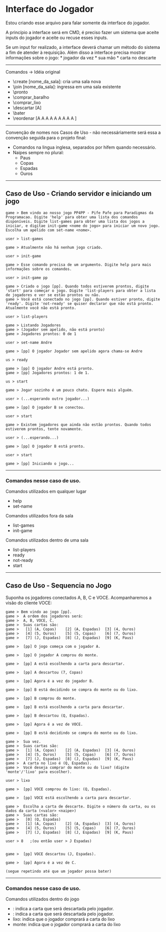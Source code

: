 # Interface do Jogador

Estou criando esse arquivo para falar somente da interface do jogador.


A princípio a interface será em CMD, é preciso fazer um sistema que aceite inputs do jogador e aceite ou recuse esses inputs. 

Se um input for realizado, a interface deverá chamar um método do sistema a fim de atender à requisição. 
Além disso a interface precisa mostrar informações sobre o jogo:
   	* jogador da vez
	* sua mão
	* carta no descarte


-------------------------------
Comandos -> Idéia original

* \create [nome_da_sala]: cria uma sala nova
* \join [nome_da_sala]: ingressa em uma sala existente
* \pronto
* \comprar_baralho
* \comprar_lixo
* \descartar [A]
* \bater
* \reordenar [A A A A A A A A A ]

-------------------------------
Convenção de nomes nos Casos de Uso - não necessáriamente será essa a convenção seguida para o projeto final:
* Comandos na lingua inglesa, separados por hifem quando necessário.
* Naipes sempre no plural:
	* Paus
	* Copas
	* Espadas
	* Ouros

-------------------------------
## Caso de Uso - Criando servidor e iniciando um jogo

	game > Bem vindo ao nosso jogo PP4PP - Pife Pafe para Paradigmas da Programacao. Digite 'help' para obter uma lista dos comandos disponíveis. Digite list-games para obter uma lista dos jogos a iniciar, e digitae init-game <nome do jogo> para iniciar um novo jogo. Escolha um apelido com set-name <nome>.

	user > list-games

	game > Atualmente não há nenhum jogo criado.

	user > init-game

	game > Esse comando precisa de um argumento. Digite help para mais informações sobre os comandos.

	user > init-game pp

	game > Criado o jogo [pp]. Quando todos estiverem prontos, digite 'start' para começar o jogo. Digite 'list-players para obter a lista de jogadores e ver se estão prontos ou não.
	game > Você está conectado no jogo [pp]. Quando estiver pronto, digite 'ready'. Digite 'not-ready' se quiser declarar que não está pronto. Atualmente você não está pronto.

	user > list-players

	game > Listando Jogadores
	game > (Jogador sem apelido, não está pronto)
	game > Jogadores prontos: 0 de 1

	user > set-name Andre

	game > [pp] O jogador Jogador sem apelido agora chama-se Andre

	us > ready

	game > [pp] O jogador Andre está pronto. 
	game > [pp] Jogadores prontos: 1 de 1.

	us > start

	game > Jogar sozinho é um pouco chato. Espere mais alguém.

	user > (...esperando outro jogador...)

	game > [pp] O jogador B se conectou.

	user > start

	game > Existem jogadores que ainda não estão prontos. Quando todos estiverem prontos, tente novamente.

	user > (...esperando...)

	game > [pp] O jogador B está pronto.

	user > start

	game > [pp] Iniciando o jogo...

-------------------------------
### Comandos nesse caso de uso.

Comandos utilizados em qualquer lugar
* help
* set-name

Comandos utilizados fora da sala
* list-games
* init-game

Comandos utilizados dentro de uma sala
* list-players
* ready
* not-ready
* start

-------------------------------
## Caso de Uso - Sequencia no Jogo
Suponha os jogadores conectados A, B, C e VOCE. Acompanharemos a visão do cliente VOCE:

	game > Bem vindo ao jogo [pp].
	game >  A ordem dos jogadores será:
	game >  A, B, VOCE, C.
	game >  Suas cartas são:
	game >   [1] (A, Copas)    [2] (A, Espadas)  [3] (4, Ouros)
	game >   [4] (5, Ouros)    [5] (5, Copas)    [6] (7, Ouros)
	game >   [7] (J, Espadas)  [8] (J, Espadas)  [9] (K, Paus)

	game >  [pp] O jogo começa com o jogador A.

	game >  [pp] O jogador A comprou do monte.

	game >  [pp] A está escolhendo a carta para descartar.
	
	game >  [pp] A descartou (7, Copas)

	game >  [pp] Agora é a vez do jogador B.

	game >  [pp] B está decidindo se compra do monte ou do lixo.

	game >  [pp] B comprou do monte.

	game >  [pp] B está escolhendo a carta para descartar.

	game >  [pp] B descartou (Q, Espadas).

	game >  [pp] Agora é a vez de VOCE.
	
	game >  [pp] B está decidindo se compra do monte ou do lixo.

	game >  Sua vez.
	game >  Suas cartas são:
	game >   [1] (A, Copas)    [2] (A, Espadas)  [3] (4, Ouros)
	game >   [4] (5, Ouros)    [5] (5, Copas)    [6] (7, Ouros)
	game >   [7] (J, Espadas)  [8] (J, Espadas)  [9] (K, Paus)
	game >  A carta no lixo é (Q, Espadas).
	game >  Você deseja comprar do monte ou do lixo? (digite 'monte'/'lixo' para escolher).

	user > lixo

	game >  [pp] VOCE comprou do lixo: (Q, Espadas).
	
	game >  [pp] VOCE está escolhendo a carta para descartar.

	game >  Escolha a carta de descarte. Digite o número da carta, ou os dados da carta (<valor> <naipe>)
	game >  Suas cartas são:
	game >   [0] (Q, Espadas)
	game >   [1] (A, Copas)    [2] (A, Espadas)  [3] (4, Ouros)
	game >   [4] (5, Ouros)    [5] (5, Copas)    [6] (7, Ouros)
	game >   [7] (J, Espadas)  [8] (J, Espadas)  [9] (K, Paus)

	user > 8   ;(ou então user > J Espadas)


	game >  [pp] VOCE descartou (J, Espadas).

	game >  [pp] Agora é a vez de C.

	(segue repetindo até que um jogador possa bater)
-------------------------------
### Comandos nesse caso de uso.

Comandos utilizados dentro do jogo
* <numero>: indica a carta que será descartada pelo jogador.
* <valor> <numero>: indica a carta que será descartada pelo jogador.
* lixo: indica que o jogador comprará a carta do lixo
* monte: indica que o jogador comprará a carta do lixo
